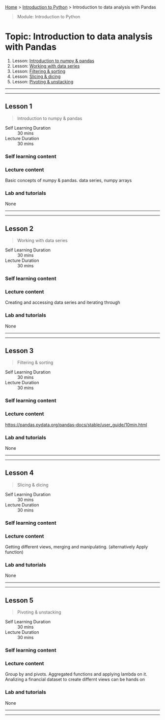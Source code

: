 [Home](../README.md) > [Introduction to Python](./README.md) > Introduction to data analysis with Pandas

> Module: Introduction to Python

# Topic: Introduction to data analysis with Pandas

1. Lesson: [Introduction to numpy & pandas](#lesson-1)
1. Lesson: [Working with data series](#lesson-2)
1. Lesson: [Filtering & sorting](#lesson-3)
1. Lesson: [Slicing & dicing](#lesson-4)
1. Lesson: [Pivoting & unstacking](#lesson-5)

---

---

## Lesson 1

> Introduction to numpy & pandas

<dl>
<dt>Self Learning Duration</dt>
<dd>30 mins</dd>
<dt>Lecture Duration</dt>
<dd>30 mins</dd>
</dl>

### Self learning content


### Lecture content

Basic concepts of numpy & pandas. data series, numpy arrays

### Lab and tutorials

None

---

---

## Lesson 2

> Working with data series

<dl>
<dt>Self Learning Duration</dt>
<dd>30 mins</dd>
<dt>Lecture Duration</dt>
<dd>30 mins</dd>
</dl>

### Self learning content


### Lecture content

Creating and accessing data series and iterating through

### Lab and tutorials

None

---

---

## Lesson 3

> Filtering & sorting

<dl>
<dt>Self Learning Duration</dt>
<dd>30 mins</dd>
<dt>Lecture Duration</dt>
<dd>30 mins</dd>
</dl>

### Self learning content


### Lecture content

https://pandas.pydata.org/pandas-docs/stable/user_guide/10min.html

### Lab and tutorials

None

---

---

## Lesson 4

> Slicing & dicing

<dl>
<dt>Self Learning Duration</dt>
<dd>30 mins</dd>
<dt>Lecture Duration</dt>
<dd>30 mins</dd>
</dl>

### Self learning content


### Lecture content

Getting different views, merging and manipulating. (alternatively Apply function)

### Lab and tutorials

None

---

---

## Lesson 5

> Pivoting & unstacking

<dl>
<dt>Self Learning Duration</dt>
<dd>30 mins</dd>
<dt>Lecture Duration</dt>
<dd>30 mins</dd>
</dl>

### Self learning content


### Lecture content

Group by and pivots. Aggregated functions and applying lambda on it. Analizing a financial dataset to create differnt views can be hands on

### Lab and tutorials

None

---

---
